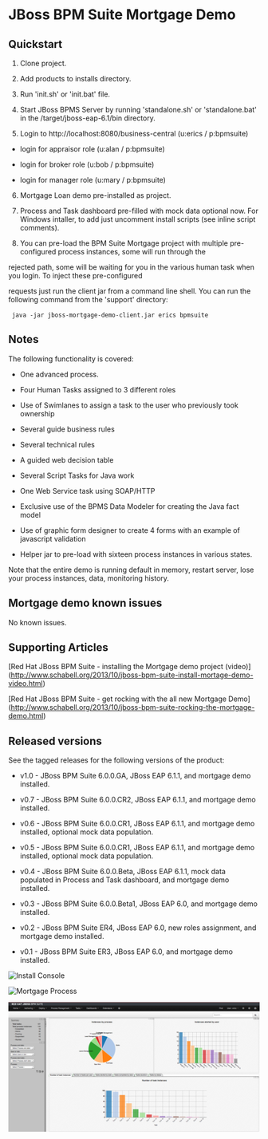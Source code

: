JBoss BPM Suite Mortgage Demo 
=============================


Quickstart
----------

1. Clone project.

2. Add products to installs directory.

3. Run 'init.sh' or 'init.bat' file.

4. Start JBoss BPMS Server by running 'standalone.sh' or 'standalone.bat' in the <path-to-project>/target/jboss-eap-6.1/bin directory.

5. Login to http://localhost:8080/business-central  (u:erics / p:bpmsuite)

  - login for appraisor role (u:alan / p:bpmsuite)

  - login for broker role (u:bob / p:bpmsuite)

  - login for manager role (u:mary / p:bpmsuite)

6. Mortgage Loan demo pre-installed as project.

7. Process and Task dashboard pre-filled with mock data optional now. For Windows intaller, to add just uncomment install scripts (see inline script comments). 

8. You can pre-load the BPM Suite Mortgage project with multiple pre-configured process instances, some will run through the
	 
rejected path, some will be waiting for you in the various human task when you login. To inject these pre-configured
   
requests just run the client jar from a command line shell. You can run the following command from the 'support' directory:

     java -jar jboss-mortgage-demo-client.jar erics bpmsuite

Notes
-----
The following functionality is covered:

- One advanced process.

- Four Human Tasks assigned to 3 different roles

- Use of Swimlanes to assign a task to the user who previously took ownership

- Several guide business rules

- Several technical rules

- A guided web decision table

- Several Script Tasks for Java work

- One Web Service task using SOAP/HTTP

- Exclusive use of the BPMS Data Modeler for creating the Java fact model

- Use of graphic form designer to create 4 forms with an example of javascript validation

- Helper jar to pre-load with sixteen process instances in various states.

Note that the entire demo is running default in memory, restart server, lose your process instances, data, monitoring history.


Mortgage demo known issues 
--------------------------

No known issues.


Supporting Articles
-------------------

[Red Hat JBoss BPM Suite - installing the Mortgage demo project (video)] (http://www.schabell.org/2013/10/jboss-bpm-suite-install-mortage-demo-video.html)

[Red Hat JBoss BPM Suite - get rocking with the all new Mortgage Demo] (http://www.schabell.org/2013/10/jboss-bpm-suite-rocking-the-mortgage-demo.html)


Released versions
-----------------

See the tagged releases for the following versions of the product:

- v1.0 - JBoss BPM Suite 6.0.0.GA, JBoss EAP 6.1.1, and mortgage demo installed.

- v0.7 - JBoss BPM Suite 6.0.0.CR2, JBoss EAP 6.1.1, and mortgage demo installed.

- v0.6 - JBoss BPM Suite 6.0.0.CR1, JBoss EAP 6.1.1, and mortgage demo installed, optional mock data population.

- v0.5 - JBoss BPM Suite 6.0.0.CR1, JBoss EAP 6.1.1, and mortgage demo installed, optional mock data population.

- v0.4 - JBoss BPM Suite 6.0.0.Beta, JBoss EAP 6.1.1, mock data populated in Process and Task dashboard, and mortgage demo installed.

- v0.3 - JBoss BPM Suite 6.0.0.Beta1, JBoss EAP 6.0, and mortgage demo installed.

- v0.2 - JBoss BPM Suite ER4, JBoss EAP 6.0, new roles assignment, and mortgage demo installed.

- v0.1 - JBoss BPM Suite ER3, JBoss EAP 6.0, and mortgage demo installed.


![Install Console](https://github.com/eschabell/bpms-mortgage-demo/blob/master/docs/demo-images/install-console.png?raw=true)

![Mortgage Process](https://github.com/eschabell/bpms-mortgage-demo/blob/master/docs/demo-images/mortgage-process.png?raw=true)

![Process and Task Dashboard](https://github.com/eschabell/bpms-mortgage-demo/blob/master/docs/demo-images/mock-bpm-data.png?raw=true)

